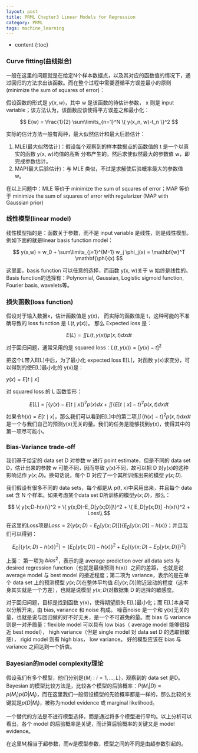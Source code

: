 ```yaml
---
layout: post
title: PRML Chapter3 Linear Models for Regression
category: PRML
tags: machine_learning
---
```


* content
{:toc}






### Curve fitting(曲线拟合)

一般在这里的问题就是在给定N个样本数据点，以及其对应的函数值的情况下，通过回归的方法求出该函数。而在整个过程中需要遵循平方误差最小的原则(minimize the sum of squares of error)：

假设函数的形式是 $y(x,w)$，其中 w 是该函数的待估计参数， x 则是 input variable；该方法认为，该函数应该使得平方误差之和最小化：


$$
E(w) = \frac{1}{2} \sum\limits_{n=1}^N \{ y(x_n, w)-t_n \}^2
$$


实际的估计方法一般有两种，最大似然估计和最大后验估计：

1. MLE(最大似然估计)：假设每个观察到的样本数据点的函数值的 t 是一个以真实的函数 y(x, w)均值的高斯
   分布产生的。然后求使似然最大的参数值 w，即完成参数估计。
2. MAP(最大后验估计)：与 MLE 类似，不过是求解使后验概率最大的参数值 w。

在以上问题中：MLE 等价于 minimize the sum of squares of error；MAP 等价于 minimize the sum of squares of error with regularizer (MAP with Gaussian prior)



### 线性模型(linear model)

线性模型指的是：函数关于参数，而不是 input variable 是线性，则是线性模型。例如下面的就是linear basis function model：


$$
y(x,w) = w_0 + \sum\limits_{j=1}^{M-1} w_j \phi_j(x) = \mathbf{w}^T \mathbf{\phi}(x)
$$


这里面，basis function 可以任意的选择，而函数 y(x, w)关于 w 始终是线性的。Basis function的选择有：Polynomial, Gaussian, Logistic sigmoid function, Fourier basis, wavelets等。



### 损失函数(loss function)

假设对于输入数据x，估计函数值是 y(x)， 而实际的函数值是 t，这种可能的不准确导致的 loss function 是 $L(t, y(x))$。 那么 Expected loss 是：


$$
E(L) = \iint L(t,y(x)) p(x,t) dxdt
$$


对于回归问题，通常采用的是 squared loss：$L(t,y(x)) = [y(x) -t]^2$

把这个L带入E[L]中后，为了最小化 expected loss E[L]，对函数 y(x)求变分，可以得到的使E[L]最小化的 y(x)是：

$y(x) = E[t\mid x]$

对 squared loss 的 L 函数变形：


$$
E[L] = \int\{ y(x)-E[t\mid x] \}^2 p(x)dx + \iint\{E[t \mid x]-t \}^2 p(x,t)dxdt
$$


如果令$h(x) = E[t\mid x]$，那么我们可以看到E[L]中的第二项$\iint \{ h(x)-t \}^2p(x,t)dxdt$是一个与我们自己的预测y(x)无关的量。我们的任务是能够找到y(x)，使得其中的第一项尽可能小。



### Bias-Variance trade-off

我们基于给定的 data set D 对参数 w 进行 point estimate，但是不同的 data set D，估计出来的参数 w 可能不同，因而导致 y(x)不同，故可以把 D 对y(x)的这种影响记作 $y(x; D)$。换句话说，每个 D 对应了一个其所训练出来的模型 $y(x; D)$.

我们假设有很多不同的 data sets，每个都是从 p(t, x)中采用出来，并且每个 data set 含 N 个样本。如果考虑某个data set D所训练的模型$y(x;D)$，那么：


$$
\{ y(x;D-h(x)\}^2 =  \{ y(x;D)-E_D[y(x;D)]\}^2 + \{ E_D[y(x;D)] -h(x)\}^2 + Loss\\
$$


在这里的Loss项是$Loss = 2\{ y(x;D)-E_D[y(x;D)] \} \{ E_D[y(x;D)] -h(x) \}$；并且我们可以得到：


$$
E_D[\{ y(x;D)-h(x) \}^2] = \{ E_D[y(x;D)]-h(x) \}^2 + E_D[\{ y(x;D)-E_D[y(x;D)] \}^2]
$$


上面： 第一项为 $bias^2$，表示的是 average prediction over all data sets 与 desired regression function（也就是最佳预测 h(x)）之间的差距， 也就是说 average model 与 best model 的接近程度；第二项为 variance，表示的是在单个 data set 上的预测模型 $y(x; D)$在整体平均值 $E[y(x;D)]$附近波动的程度（这本身其实就是一个方差），也就是说模型 $y(x; D)$对数据集 D 的选择的敏感度。



对于回归问题，目标是找到函数 y(x)，使得期望损失 E[L]最小化；而 E[L]本身可以分解开来，由 bias, variance 和 noise 构成。 噪音noise 是一个和 y(x)无关的量，也就是说与回归做的好不好无关，是一个不可避免的量。而 bias 与 variance 则是一对矛盾量：flexible model 可以具有 low bias（ average model 能够很接近 best model）， high variance（但是 single model 对 data set D 的选取很敏感）， rigid model 则有 high bias， low variance。 好的模型应该在 bias 与 variance 之间达到一个折衷。



### Bayesian的model complexity理论

假设我们有多个模型，他们分别是$\{M_i:i=1,\dots,L \}$，观察到的 data set 是D。 Bayesian 的模型比较方法是，比较各个模型的后验概率：$P(M_i|D) \propto p(M_i)p(D|M_i)$，而在这里我们一般假设模型的先验概率都是一样的，那么比较的关键就是$p(D|M_i)$，被称为model evidence 或 marginal likelihood。

一个替代的方法是不进行模型选择，而是通过将多个模型进行平均。以上分析可以看出，各个 model 的后验概率是关键，而计算后验概率的关键又是 model evidence。

在这里$M_i$相当于超参数，而w是模型参数，模型之间的不同是由超参数引起的。